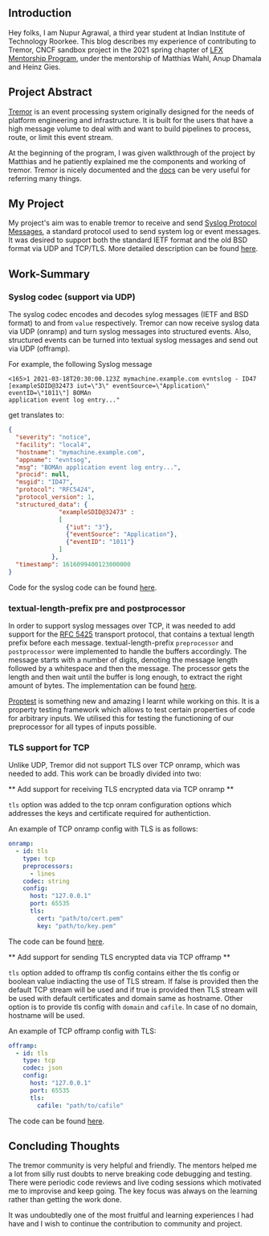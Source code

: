 ## Introduction

Hey folks, I am Nupur Agrawal, a third year student at Indian Institute of Technology Roorkee. This blog describes my experience of contributing to Tremor,
CNCF sandbox project in the 2021 spring chapter of [LFX Mentorship Program](https://lfx.linuxfoundation.org/tools/mentorship/), under the mentorship of
Matthias Wahl, Anup Dhamala and Heinz Gies.

## Project Abstract

[Tremor](https://www.tremor.rs/) is an event processing system originally designed for the needs of platform engineering and infrastructure. It is built for
the users that have a high message volume to deal with and want to build pipelines to process, route, or limit this event stream.

At the beginning of the program, I was given walkthrough of the project by Matthias and he patiently explained me the components and working of tremor.
Tremor is nicely documented and the [docs](https://docs.tremor.rs/) can be very useful for referring many things.

## My Project

My project's aim was to enable tremor to receive and send [Syslog Protocol Messages](https://tools.ietf.org/html/rfc5424), a standard protocol used to send 
system log or event messages. It was desired to support both the standard IETF format and the old BSD format via UDP and TCP/TLS. More detailed description
can be found [here](https://github.com/tremor-rs/tremor-runtime/issues/12).

## Work-Summary

### Syslog codec (support via UDP)

The syslog codec encodes and decodes sylog messages (IETF and BSD format) to and from `value` respectively. Tremor can now receive syslog data via UDP (onramp) and turn syslog messages into structured events. Also, structured events can be turned into textual syslog messages and send out via UDP (offramp).

For example, the following Syslog message 

```text
<165>1 2021-03-18T20:30:00.123Z mymachine.example.com evntslog - ID47 [exampleSDID@32473 iut=\"3\" eventSource=\"Application\" eventID=\"1011\"] BOMAn
application event log entry..."
```

get translates to:

```json
{
  "severity": "notice",
  "facility": "local4",
  "hostname": "mymachine.example.com",
  "appname": "evntsog",
  "msg": "BOMAn application event log entry...",
  "procid": null,
  "msgid": "ID47",
  "protocol": "RFC5424",
  "protocol_version": 1,
  "structured_data": {
              "exampleSDID@32473" :
              [
                {"iut": "3"},
                {"eventSource": "Application"},
                {"eventID": "1011"}
              ]
            },
  "timestamp": 1616099400123000000
}
```

Code for the syslog code can be found [here](https://github.com/tremor-rs/tremor-runtime/pull/856).

### textual-length-prefix pre and postprocessor 

In order to support syslog messages over TCP, it was needed to add support for the [RFC 5425](https://datatracker.ietf.org/doc/html/rfc5425) transport protocol, that contains a textual length prefix before each message.
textual-length-prefix `preprocessor` and `postprocessor` were implemented to handle the buffers accordingly. The message starts with a number of digits, denoting the message length followed by a whitespace and then the message. The processor gets the length and then wait until the buffer is long enough, to extract the right amount of bytes.
The implementation can be found [here](https://github.com/tremor-rs/tremor-runtime/pull/957).

[Proptest](https://github.com/altsysrq/proptest) is something new and amazing I learnt while working on this. It is a property testing framework which allows to test certain properties of code for arbitrary inputs. We utilised this for testing the functioning of our preprocessor for all types of inputs possible.

### TLS support for TCP

Unlike UDP, Tremor did not support TLS over TCP onramp, which was needed to add. This work can be broadly divided into two:

** Add support for receiving TLS encrypted data via TCP onramp **

`tls` option was added to the tcp onram configuration options which addresses the keys and certificate required for authentiction.

An example of TCP onramp config with TLS is as follows:

```yaml
onramp:
  - id: tls
    type: tcp
    preprocessors:
      - lines
    codec: string
    config:
      host: "127.0.0.1"
      port: 65535
      tls:
        cert: "path/to/cert.pem"
        key: "path/to/key.pem"
```

The code can be found [here](https://github.com/tremor-rs/tremor-runtime/pull/1055).

** Add support for sending TLS encrypted data via TCP offramp **

`tls` option added to offramp tls config contains either the tls config or boolean value indiacting the use of TLS stream. If false is provided then the default TCP stream will be used and if true is provided then TLS stream will be used with default certificates and domain same as hostname. Other option is to provide tls config with `domain` and `cafile`. In case of no domain, hostname will be used.

An example of TCP offramp config with TLS:

```yaml
offramp:
  - id: tls
    type: tcp
    codec: json
    config:
      host: "127.0.0.1"
      port: 65535
      tls:
        cafile: "path/to/cafile"
```

The code can be found [here](https://github.com/tremor-rs/tremor-runtime/pull/1057).

## Concluding Thoughts

The tremor community is very helpful and friendly. The mentors helped me a lot from silly rust doubts to nerve breaking code debugging and testing. There were periodic code reviews and live coding sessions which motivated me to improvise and keep going. The key focus was always on the learning rather than getting the work done.

It was undoubtedly one of the most fruitful and learning experiences I had have and I wish to continue the contribution to community and project.
